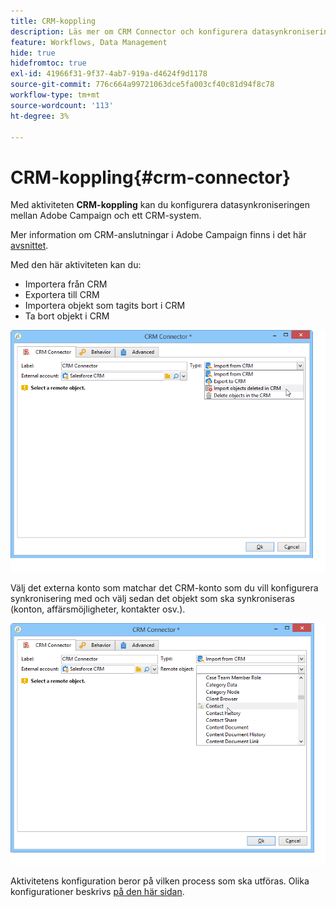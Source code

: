 ```yaml
---
title: CRM-koppling
description: Läs mer om CRM Connector och konfigurera datasynkronisering
feature: Workflows, Data Management
hide: true
hidefromtoc: true
exl-id: 41966f31-9f37-4ab7-919a-d4624f9d1178
source-git-commit: 776c664a99721063dce5fa003cf40c81d94f8c78
workflow-type: tm+mt
source-wordcount: '113'
ht-degree: 3%

---
```


# CRM-koppling{#crm-connector}



Med aktiviteten **CRM-koppling** kan du konfigurera datasynkroniseringen mellan Adobe Campaign och ett CRM-system.

Mer information om CRM-anslutningar i Adobe Campaign finns i det här [avsnittet](../../platform/using/crm-connectors.md).

Med den här aktiviteten kan du:

* Importera från CRM
* Exportera till CRM
* Importera objekt som tagits bort i CRM
* Ta bort objekt i CRM

![](assets/crm_task_select_op.png)

Välj det externa konto som matchar det CRM-konto som du vill konfigurera synkronisering med och välj sedan det objekt som ska synkroniseras (konton, affärsmöjligheter, kontakter osv.).

![](assets/crm_task_select_obj.png)

Aktivitetens konfiguration beror på vilken process som ska utföras. Olika konfigurationer beskrivs [på den här sidan](../../platform/using/crm-data-sync.md).
